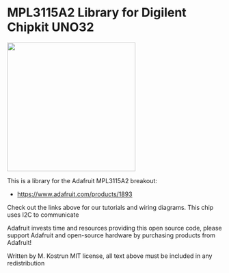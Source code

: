 #  MPL3115A2 Library for Digilent Chipkit UNO32

<img src="https://cdn-shop.adafruit.com/970x728/1893-02.jpg" height="300"/>

This is a library for the Adafruit MPL3115A2 breakout:
  * https://www.adafruit.com/products/1893
 
Check out the links above for our tutorials and wiring diagrams. This chip uses I2C to communicate

Adafruit invests time and resources providing this open source code, please support Adafruit and open-source hardware by purchasing products from Adafruit!

Written by M. Kostrun
MIT license, all text above must be included in any redistribution
